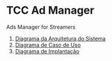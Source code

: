 # TCC Ad Manager
Ads Manager for Streamers


<ol>
<li><a href="docs/Diagrama da Arquitetura do Sistema.png"> Diagrama da Arquitetura do Sistema</a></li>
<li><a href="docs/Diagrama de Caso de Uso.png"> Diagrama de Caso de Uso</a></li>
<li><a href="docs/Diagrama de Implantação.png"> Diagrama de Implantação</a></li>
<ol>
